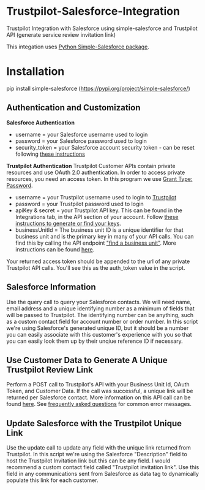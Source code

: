 # Trustpilot-Salesforce-Integration
Trustpilot Integration with Salesforce using simple-salesforce and Trustpilot API (generate service review invitation link)

This integation uses [Python Simple-Salesforce package](https://pypi.org/project/simple-salesforce/). 

# Installation 
pip install simple-salesforce (https://pypi.org/project/simple-salesforce/)

## Authentication and Customization
**Salesforce Authentication**
- username = your Salesforce username used to login 
- password = your Salesforce password used to login
- security_token = your Salesforce account security token - can be reset following [these instructions](https://onlinehelp.coveo.com/en/ces/7.0/administrator/getting_the_security_token_for_your_salesforce_account.htm)



**Trustpilot Authentication**
Trustpilot Customer APIs contain private resources and use OAuth 2.0 authentication. In order to access private resources, you need an access token. In this program we use [Grant Type: Password](https://developers.trustpilot.com/authentication#password).

- username = your Trustpilot username used to login to [Trustpilot](https://business.trustpilot.com/)
- password = your Trustpilot password used to login
- apiKey & secret = your Trustpilot API key. This can be found in the Integrations tab, in the API section of your account. Follow [these instructions to generate or find your keys](https://support.trustpilot.com/hc/en-us/articles/207309867-Getting-started-with-Trustpilot-s-APIs).
- businessUnitId = The business unit ID is a unique identifier for that business unit and is the primary key in many of your API calls. You can find this by calling the API endpoint ["find a business unit"](https://developers.trustpilot.com/business-units-api#find-a-business-unit). More instructions can be found [here](https://developers.trustpilot.com/tutorials/how-to-find-your-business-unit-id). 

Your returned access token should be appended to the url of any private Trustpilot API calls. You'll see this as the auth_token value in the script. 

## Salesforce Information
Use the query call to query your Salesforce contacts. We will need name, email address and a unique identifying number as a minimum of fields that will be passed to Trustpilot. The identifying number can be anything, such as a custom contact field for account number or order number. In this script we're using Salesforce's generated unique ID, but it should be a number you can easily associate with this customer's experience with you so that you can easily look them up by their unqiue reference ID if necessary. 

## Use Customer Data to Generate A Unique Trustpilot Review Link 
Perform a POST call to Trustpilot's API with your Business Unit Id, OAuth Token, and Customer Data. If the call was successful, a unique link will be returned per Salesforce contact. More information on this API call can be found [here](https://developers.trustpilot.com/invitation-api#generate-service-review-invitation-link). See [frequently asked questions](https://developers.trustpilot.com/faq) for common error messages. 

## Update Salesforce with the Trustpilot Unique Link
Use the update call to update any field with the unique link returned from Trustpilot. In this script we're using the Salesforce "Description" field to host the Trustpilot Invitation link but this can be any field. I would recommend a custom contact field called "Trustpilot invitation link". Use this field in any communications sent from Salesforce as data tag to dynamically populate this link for each customer. 
